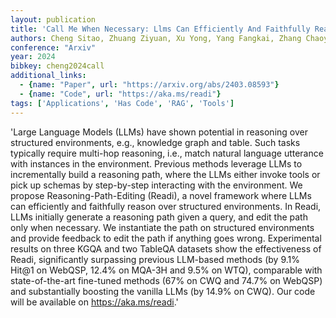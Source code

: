 ```yaml
---
layout: publication
title: 'Call Me When Necessary: Llms Can Efficiently And Faithfully Reason Over Structured Environments'
authors: Cheng Sitao, Zhuang Ziyuan, Xu Yong, Yang Fangkai, Zhang Chaoyun, Qin Xiaoting, Huang Xiang, Chen Ling, Lin Qingwei, Zhang Dongmei, Rajmohan Saravan, Zhang Qi
conference: "Arxiv"
year: 2024
bibkey: cheng2024call
additional_links:
  - {name: "Paper", url: "https://arxiv.org/abs/2403.08593"}
  - {name: "Code", url: "https://aka.ms/readi"}
tags: ['Applications', 'Has Code', 'RAG', 'Tools']
---
```

'Large Language Models (LLMs) have shown potential in reasoning over structured environments, e.g., knowledge graph and table. Such tasks typically require multi-hop reasoning, i.e., match natural language utterance with instances in the environment. Previous methods leverage LLMs to incrementally build a reasoning path, where the LLMs either invoke tools or pick up schemas by step-by-step interacting with the environment. We propose Reasoning-Path-Editing (Readi), a novel framework where LLMs can efficiently and faithfully reason over structured environments. In Readi, LLMs initially generate a reasoning path given a query, and edit the path only when necessary. We instantiate the path on structured environments and provide feedback to edit the path if anything goes wrong. Experimental results on three KGQA and two TableQA datasets show the effectiveness of Readi, significantly surpassing previous LLM-based methods (by 9.1&#37; Hit@1 on WebQSP, 12.4&#37; on MQA-3H and 9.5&#37; on WTQ), comparable with state-of-the-art fine-tuned methods (67&#37; on CWQ and 74.7&#37; on WebQSP) and substantially boosting the vanilla LLMs (by 14.9&#37; on CWQ). Our code will be available on https://aka.ms/readi.'

